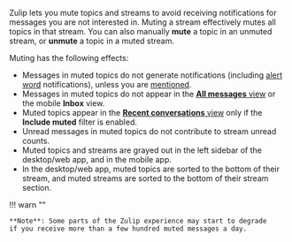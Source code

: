 Zulip lets you mute topics and streams to avoid receiving notifications for messages
you are not interested in. Muting a stream effectively mutes all topics in
that stream. You can also manually **mute** a topic in an unmuted stream, or
**unmute** a topic in a muted stream.

Muting has the following effects:

- Messages in muted topics do not generate notifications (including [alert
  word](/help/dm-mention-alert-notifications#alert-words) notifications), unless
  you are [mentioned](/help/mention-a-user-or-group).
- Messages in muted topics do not appear in the [**All messages**
  view](/help/all-messages) or the mobile **Inbox** view.
- Muted topics appear in the [**Recent conversations**
  view](/help/recent-conversations) only if the **Include muted** filter is
  enabled.
- Unread messages in muted topics do not contribute to stream unread counts.
- Muted topics and streams are grayed out in the left sidebar of the desktop/web
  app, and in the mobile app.
- In the desktop/web app, muted topics are sorted to the bottom of their stream,
  and muted streams are sorted to the bottom of their stream section.

!!! warn ""

    **Note**: Some parts of the Zulip experience may start to degrade
    if you receive more than a few hundred muted messages a day.
